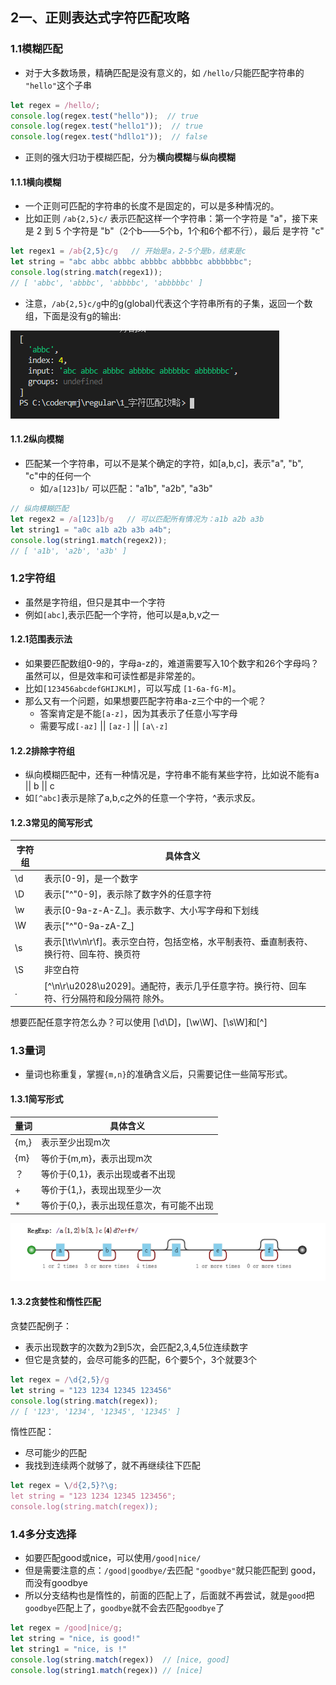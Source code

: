 ## 2一、正则表达式字符匹配攻略

### 1.1模糊匹配

- 对于大多数场景，精确匹配是没有意义的，如 `/hello/`只能匹配字符串的 `"hello"`这个子串

```js
let regex = /hello/;
console.log(regex.test("hello"));  // true
console.log(regex.test("hello1"));  // true
console.log(regex.test("hdllo1"));  // false
```

- 正则的强大归功于模糊匹配，分为**横向模糊**与**纵向模糊**

#### 1.1.1横向模糊

- 一个正则可匹配的字符串的长度不是固定的，可以是多种情况的。
- 比如正则 `/ab{2,5}c/` 表示匹配这样一个字符串：第一个字符是 "a"，接下来是 2 到 5 个字符是 "b"（2个b——5个b，1个和6个都不行），最后 是字符 "c"

```js
let regex1 = /ab{2,5}c/g   // 开始是a，2-5个是b，结束是c
let string = "abc abbc abbbc abbbbc abbbbbc abbbbbbc";
console.log(string.match(regex1));
// [ 'abbc', 'abbbc', 'abbbbc', 'abbbbbc' ]
```

- 注意，`/ab{2,5}c/g`中的g(global)代表这个字符串所有的子集，返回一个数组，下面是没有g的输出:

![没有g](./images/without_g.png)



#### 1.1.2纵向模糊

- 匹配某一个字符串，可以不是某个确定的字符，如[a,b,c]，表示"a", "b", "c"中的任何一个
  - 如`/a[123]b/` 可以匹配："a1b", "a2b", "a3b"

```js
// 纵向模糊匹配
let regex2 = /a[123]b/g   // 可以匹配所有情况为：a1b a2b a3b
let string1 = "a0c a1b a2b a3b a4b";
console.log(string1.match(regex2));
// [ 'a1b', 'a2b', 'a3b' ]
```

### 1.2字符组

- 虽然是字符组，但只是其中一个字符
- 例如`[abc]`,表示匹配一个字符，他可以是a,b,v之一

#### 1.2.1范围表示法

- 如果要匹配数组0-9的，字母a-z的，难道需要写入10个数字和26个字母吗？虽然可以，但是效率和可读性都是非常差的。
- 比如`[123456abcdefGHIJKLM]`，可以写成 `[1-6a-fG-M]`。
- 那么又有一个问题，如果想要匹配字符串a-z三个中的一个呢？
  - 答案肯定是不能`[a-z]`，因为其表示了任意小写字母
  - 需要写成`[-az]` || `[az-]` || `[a\-z]`

#### 1.2.2排除字符组

- 纵向模糊匹配中，还有一种情况是，字符串不能有某些字符，比如说不能有a || b || c
- 如`[^abc]`表示是除了a,b,c之外的任意一个字符，^表示求反。

#### 1.2.3常见的简写形式

| 字符组 | 具体含义                                                     |
| ------ | ------------------------------------------------------------ |
| \d     | 表示[0-9]，是一个数字                                        |
| \D     | 表示["^"0-9]，表示除了数字外的任意字符                       |
| \w     | 表示[0-9a-z-A-Z_]。表示数字、大小写字母和下划线              |
| \W     | 表示["^"0-9a-zA-Z_]                                          |
| \s     | 表示[\t\v\n\r\f]。表示空白符，包括空格，水平制表符、垂直制表符、换行符、回车符、换页符 |
| \S     | 非空白符                                                     |
| .      | [^\n\r\u2028\u2029]。通配符，表示几乎任意字符。换行符、回车符、行分隔符和段分隔符 除外。 |

想要匹配任意字符怎么办？可以使用 [\d\D]，[\w\W]、[\s\W]和[^]

### 1.3量词

- 量词也称重复，掌握`{m,n}`的准确含义后，只需要记住一些简写形式。

#### 1.3.1简写形式

| 量词 | 具体含义                                 |
| ---- | ---------------------------------------- |
| {m,} | 表示至少出现m次                          |
| {m}  | 等价于{m,m}，表示出现m次                 |
| ？   | 等价于{0,1}，表示出现或者不出现          |
| +    | 等价于{1,}，表现出现至少一次             |
| *    | 等价于{0,}，表示出现任意次，有可能不出现 |

![量词](./images/liangci.png)

#### 1.3.2贪婪性和惰性匹配

贪婪匹配例子：

- 表示出现数字的次数为2到5次，会匹配2,3,4,5位连续数字
- 但它是贪婪的，会尽可能多的匹配，6个要5个，3个就要3个

```js
let regex = /\d{2,5}/g
let string = "123 1234 12345 123456"
console.log(string.match(regex));
// [ '123', '1234', '12345', '12345' ]
```

惰性匹配：

- 尽可能少的匹配
- 我找到连续两个就够了，就不再继续往下匹配

```js
let regex = \/d{2,5}?\g;
let string = "123 1234 12345 123456";
console.log(string.match(regex));
```

### 1.4多分支选择

- 如要匹配good或nice，可以使用`/good|nice/`
- 但是需要注意的点：`/good|goodbye/`去匹配 `"goodbye"`就只能匹配到 good，而没有goodbye
- 所以分支结构也是惰性的，前面的匹配上了，后面就不再尝试，就是`good`把`goodbye`匹配上了，`goodbye`就不会去匹配`goodbye`了

```js
let regex = /good|nice/g;
let string = "nice, is good!"
let string1 = "nice, is !"
console.log(string.match(regex))  // [nice, good]
console.log(string1.match(regex)) // [nice]
```



